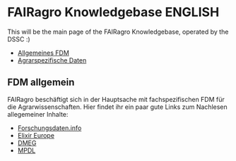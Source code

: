 # FAIRagro Knowledgebase ENGLISH

This will be the main page of the FAIRagro Knowledgebase, operated by the DSSC :)


- [Allgemeines FDM](general.md)
- [Agrarspezifische Daten](specific_data.md)



## FDM allgemein

FAIRagro beschäftigt sich in der Hauptsache mit fachspezifischen FDM für die Agrarwissenschaften. Hier findet ihr ein paar gute Links zum Nachlesen allegemeiner Inhalte:

- [Forschungsdaten.info](https://forschungsdaten.info/)
- [Elixir Europe](https://rdmkit.elixir-europe.org)
- [DMEG](https://dmeg.cessda.eu)
- [MPDL](https://rdm.mpdl.mpg.de)
